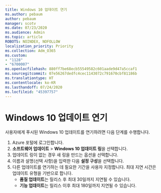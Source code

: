 ```yaml
---
title: Windows 10 업데이트 연기
ms.author: pebaum
author: pebaum
manager: scotv
ms.date: 07/23/2020
ms.audience: Admin
ms.topic: article
ROBOTS: NOINDEX, NOFOLLOW
localization_priority: Priority
ms.collection: Adm_O365
ms.custom:
- "1128"
- "6700007"
ms.openlocfilehash: 880ff7be68ecb55549582c601aade9d47a5ccaf1
ms.sourcegitcommit: 07e56267dedfc4cec1143072c791670cbf81186b
ms.translationtype: HT
ms.contentlocale: ko-KR
ms.lasthandoff: 07/24/2020
ms.locfileid: "45397757"
---
```

# <a name="defer-windows-10-updates"></a>Windows 10 업데이트 연기

사용자에게 푸시된 Windows 10 업데이트를 연기하려면 다음 단계를 수행합니다.

1. Azure 포털에 로그인합니다.
2. **소프트웨어 업데이트**  >  **Windows 10 업데이트 링**을 선택합니다.
3. 업데이트 링이 없는 경우 새 링을 만드는 옵션을 선택합니다.
4. 이름과 설명(선택 사항)을 입력한 다음 **설정 구성**을 선택합니다.
5. 다른 업데이트를 연기하는 데 필요한 기간을 사용자 지정합니다. 최대 지연 시간은 업데이트 유형을 기반으로 합니다.
    - **품질 업데이트**는 릴리스 후 최대 30일까지 지연될 수 있습니다.
    - **기능 업데이트**는 릴리스 이후 최대 180일까지 지연될 수 있습니다.
